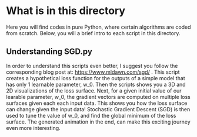 # What is in this directory
Here you will find codes in pure Python, where certain algorithms are coded from scratch. Below, you will a brief intro to each script in this directory.
## Understanding SGD.py
In order to understand this scripts even better, I suggest you follow the corresponding blog post at: https://www.mldawn.com/sgd/ . This script creates a hypothetical loss function for the outputs of a simple model that has only 1 learnable parameter, w_0. Then the scripts shows you a 3D and 2D visualizations of the loss surface. Next, for a given initial value of our learable parameter, w_0, the gradient vectors are computed on multiple loss surfaces given each each input data. This shows you how the loss surface can change given the input data! Stochastic Gradient Descent (SGD) is then used to tune the value of w_0, and find the global minimum of the loss surface. The generated animation in the end, can make this exciting journey even more interesting.
